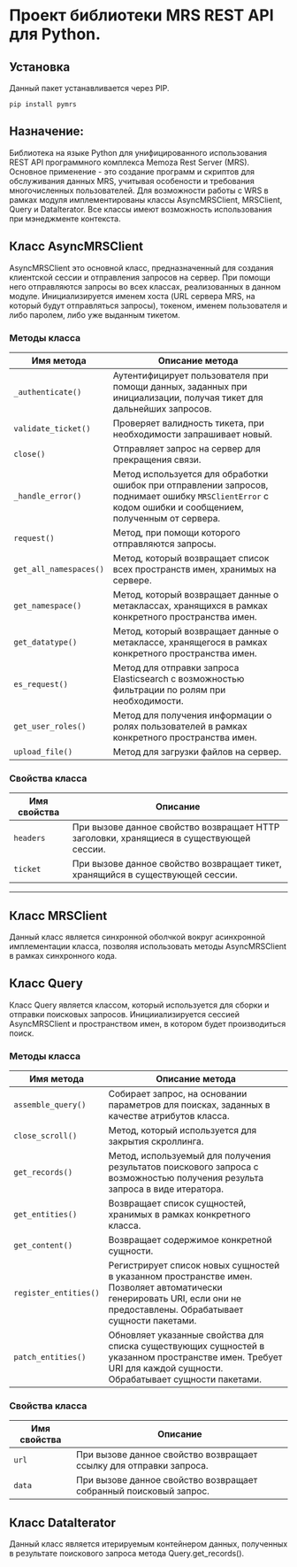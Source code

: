 # Проект библиотеки MRS REST API для Python.

## Установка

Данный пакет устанавливается через PIP. 

```shell
pip install pymrs
```

## Назначение:

Библиотека на языке Python для унифицированного использования REST API программного комплекса Memoza Rest Server (MRS). Основное применение - это создание программ и скриптов для обслуживания данных MRS, учитывая особености и требования многочисленных пользователей.
Для возможности работы с WRS в рамках модуля имплементированы классы AsyncMRSClient, MRSClient, Query и DataIterator. Все классы имеют возможность использования при мэнеджменте контекста.

## Класс AsyncMRSClient

AsyncMRSClient это основной класс, предназначенный для создания клиентской сессии и отправления запросов на сервер. При помощи него отправляются запросы во всех классах, реализованных в данном модуле. Инициализируется именем хоста (URL сервера MRS, на который будут отправляться запросы), токеном, именем пользователя и либо паролем, либо уже выданным тикетом.

### Методы класса

| Имя метода | Описание метода |
|-----------------------|-------------|
| `_authenticate()` | Аутентифицирует пользователя при помощи данных, заданных при инициализации, получая тикет для дальнейших запросов. |
| `validate_ticket()` | Проверяет валидность тикета, при необходимости запрашивает новый. |
| `close()` | Отправляет запрос на сервер для прекращения связи. |
| `_handle_error()` | Метод используется для обработки ошибок при отправлении запросов, поднимает ошибку `MRSClientError` с кодом ошибки и сообщением, полученным от сервера. |
| `request()` | Метод, при помощи которого отправляются запросы. |
| `get_all_namespaces()` | Метод, который возвращает список всех пространств имен, хранимых на сервере. |
| `get_namespace()` | Метод, который возвращает данные о метаклассах, хранящихся в рамках конкретного пространства имен. |
| `get_datatype()` | Метод, который возвращает данные о метаклассе, хранящегося в рамках конкретного пространства имен. |
| `es_request()` | Метод для отправки запроса Elasticsearch с возможностью фильтрации по ролям при необходимости. |
| `get_user_roles()` | Метод для получения информации о ролях пользователей в рамках конкретного пространства имен. |
| `upload_file()` | Метод для загрузки файлов на сервер. |

### Свойства класса

| Имя свойства | Описание |
|--------------|-------------|
| `headers` | При вызове данное свойство возвращает HTTP заголовки, хранящиеся в существующей сессии. |
| `ticket` | При вызове данное свойство возвращает тикет, хранящийся в существующей сессии. |
---

## Класс MRSClient

Данный класс является синхронной оболчкой вокруг асинхронной имплементации класса, позволяя использовать методы AsyncMRSClient в рамках синхронного кода.

## Класс Query

Класс Query является классом, который используется для сборки и отправки поисковых запросов. Иницииализируется сессией AsyncMRSClient и пространством имен, в котором будет производиться поиск.

### Методы класса

| Имя метода | Описание метода |
|-----------------------|-------------|
| `assemble_query()` | Собирает запрос, на основании параметров для поисках, заданных в качестве атрибутов класса. |
| `close_scroll()` | Метод, который используется для закрытия скроллинга. |
| `get_records()` | Метод, используемый для получения результатов поискового запроса с возможностью получения результа запроса в виде итератора. |
| `get_entities()` | Возвращает список сущностей, хранимых в рамках конкретного класса. |
| `get_content()` | Возвращает содержимое конкретной сущности. |
| `register_entities()` | Регистрирует список новых сущностей в указанном пространстве имен. Позволяет автоматически генерировать URI, если они не предоставлены. Обрабатывает сущности пакетами. |
| `patch_entities()` | Обновляет указанные свойства для списка существующих сущностей в указанном пространстве имен. Требует URI для каждой сущности. Обрабатывает сущности пакетами. |

### Свойства класса

| Имя свойства | Описание |
|-----------------------|-------------|
| `url` | При вызове данное свойство возвращает ссылку для отправки запроса. |
| `data` | При вызове данное свойство возвращает собранный поисковый запрос. |

## Класс DataIterator

Данный класс является итерируемым контейнером данных, полученных в результате поискового запроса метода Query.get_records().
